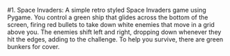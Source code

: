 #1. Space Invaders:
 A simple retro styled Space Invaders game using Pygame. You control a green ship that glides across the bottom of the screen, firing red bullets to take down white enemies that move in a grid above you. The enemies shift left and right, dropping down whenever they hit the edges, adding to the challenge. To help you survive, there are green bunkers for cover. 
